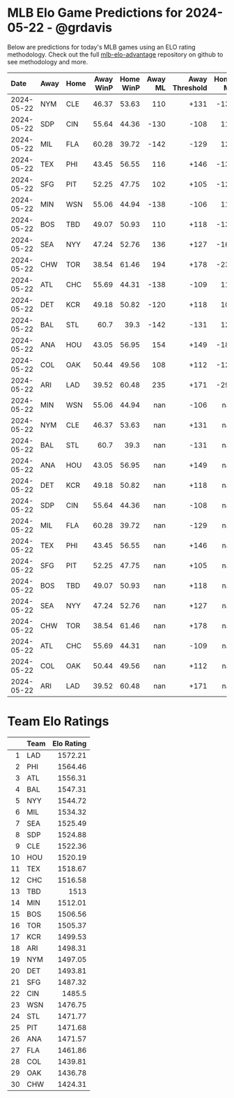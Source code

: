 # MLB Elo Game Predictions for 2024-05-22 - @grdavis
Below are predictions for today's MLB games using an ELO rating methodology. Check out the full [mlb-elo-advantage](https://github.com/grdavis/mlb-elo-advantage) repository on github to see methodology and more.

| Date       | Away   | Home   |   Away WinP |   Home WinP |   Away ML |   Away Threshold |   Home ML |   Home Threshold |
|:-----------|:-------|:-------|------------:|------------:|----------:|-----------------:|----------:|-----------------:|
| 2024-05-22 | NYM    | CLE    |       46.37 |       53.63 |       110 |             +131 |      -130 |             -101 |
| 2024-05-22 | SDP    | CIN    |       55.64 |       44.36 |      -130 |             -108 |       110 |             +141 |
| 2024-05-22 | MIL    | FLA    |       60.28 |       39.72 |      -142 |             -129 |       120 |             +169 |
| 2024-05-22 | TEX    | PHI    |       43.45 |       56.55 |       116 |             +146 |      -136 |             -112 |
| 2024-05-22 | SFG    | PIT    |       52.25 |       47.75 |       102 |             +105 |      -120 |             +124 |
| 2024-05-22 | MIN    | WSN    |       55.06 |       44.94 |      -138 |             -106 |       118 |             +138 |
| 2024-05-22 | BOS    | TBD    |       49.07 |       50.93 |       110 |             +118 |      -130 |             +110 |
| 2024-05-22 | SEA    | NYY    |       47.24 |       52.76 |       136 |             +127 |      -162 |             +103 |
| 2024-05-22 | CHW    | TOR    |       38.54 |       61.46 |       194 |             +178 |      -235 |             -135 |
| 2024-05-22 | ATL    | CHC    |       55.69 |       44.31 |      -138 |             -109 |       118 |             +141 |
| 2024-05-22 | DET    | KCR    |       49.18 |       50.82 |      -120 |             +118 |       102 |             +111 |
| 2024-05-22 | BAL    | STL    |       60.7  |       39.3  |      -142 |             -131 |       120 |             +172 |
| 2024-05-22 | ANA    | HOU    |       43.05 |       56.95 |       154 |             +149 |      -184 |             -114 |
| 2024-05-22 | COL    | OAK    |       50.44 |       49.56 |       108 |             +112 |      -126 |             +116 |
| 2024-05-22 | ARI    | LAD    |       39.52 |       60.48 |       235 |             +171 |      -290 |             -130 |
| 2024-05-22 | MIN    | WSN    |       55.06 |       44.94 |       nan |             -106 |       nan |             +138 |
| 2024-05-22 | NYM    | CLE    |       46.37 |       53.63 |       nan |             +131 |       nan |             -101 |
| 2024-05-22 | BAL    | STL    |       60.7  |       39.3  |       nan |             -131 |       nan |             +172 |
| 2024-05-22 | ANA    | HOU    |       43.05 |       56.95 |       nan |             +149 |       nan |             -114 |
| 2024-05-22 | DET    | KCR    |       49.18 |       50.82 |       nan |             +118 |       nan |             +111 |
| 2024-05-22 | SDP    | CIN    |       55.64 |       44.36 |       nan |             -108 |       nan |             +141 |
| 2024-05-22 | MIL    | FLA    |       60.28 |       39.72 |       nan |             -129 |       nan |             +169 |
| 2024-05-22 | TEX    | PHI    |       43.45 |       56.55 |       nan |             +146 |       nan |             -112 |
| 2024-05-22 | SFG    | PIT    |       52.25 |       47.75 |       nan |             +105 |       nan |             +124 |
| 2024-05-22 | BOS    | TBD    |       49.07 |       50.93 |       nan |             +118 |       nan |             +110 |
| 2024-05-22 | SEA    | NYY    |       47.24 |       52.76 |       nan |             +127 |       nan |             +103 |
| 2024-05-22 | CHW    | TOR    |       38.54 |       61.46 |       nan |             +178 |       nan |             -135 |
| 2024-05-22 | ATL    | CHC    |       55.69 |       44.31 |       nan |             -109 |       nan |             +141 |
| 2024-05-22 | COL    | OAK    |       50.44 |       49.56 |       nan |             +112 |       nan |             +116 |
| 2024-05-22 | ARI    | LAD    |       39.52 |       60.48 |       nan |             +171 |       nan |             -130 |

# Team Elo Ratings
|    | Team   |   Elo Rating |
|---:|:-------|-------------:|
|  1 | LAD    |      1572.21 |
|  2 | PHI    |      1564.46 |
|  3 | ATL    |      1556.31 |
|  4 | BAL    |      1547.31 |
|  5 | NYY    |      1544.72 |
|  6 | MIL    |      1534.32 |
|  7 | SEA    |      1525.49 |
|  8 | SDP    |      1524.88 |
|  9 | CLE    |      1522.36 |
| 10 | HOU    |      1520.19 |
| 11 | TEX    |      1518.67 |
| 12 | CHC    |      1516.58 |
| 13 | TBD    |      1513    |
| 14 | MIN    |      1512.01 |
| 15 | BOS    |      1506.56 |
| 16 | TOR    |      1505.37 |
| 17 | KCR    |      1499.53 |
| 18 | ARI    |      1498.31 |
| 19 | NYM    |      1497.05 |
| 20 | DET    |      1493.81 |
| 21 | SFG    |      1487.32 |
| 22 | CIN    |      1485.5  |
| 23 | WSN    |      1476.75 |
| 24 | STL    |      1471.77 |
| 25 | PIT    |      1471.68 |
| 26 | ANA    |      1471.57 |
| 27 | FLA    |      1461.86 |
| 28 | COL    |      1439.81 |
| 29 | OAK    |      1436.78 |
| 30 | CHW    |      1424.31 |